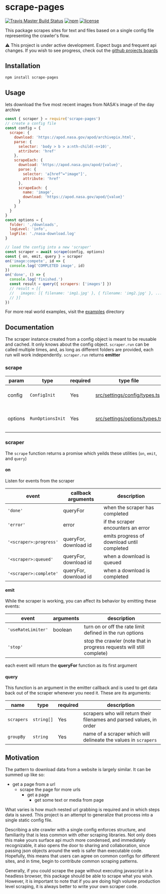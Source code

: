 # scrape-pages

[![Travis Master Build Status](https://travis-ci.com/andykais/scrape-pages.svg?branch=master)](https://travis-ci.com/andykais/scrape-pages)
[![npm](https://img.shields.io/npm/v/scrape-pages.svg)](https://www.npmjs.com/package/scrape-pages)
[![license](https://img.shields.io/github/license/mashape/apistatus.svg)](https://github.com/andykais/scrape-pages/blob/master/LICENSE)

This package scrapes sites for text and files based on a single config file representing the crawler's flow.

:warning: This project is under active development. Expect bugs and frequent api changes. If you wish to see
progress, check out the [github projects boards](https://github.com/andykais/scrape-pages/projects)

## Installation

```bash
npm install scrape-pages
```

## Usage

lets download the five most recent images from NASA's image of the day archive

```javascript
const { scraper } = require('scrape-pages')
// create a config file
const config = {
  scrape: {
    download: 'https://apod.nasa.gov/apod/archivepix.html',
    parse: {
      selector: 'body > b > a:nth-child(-n+10)',
      attribute: 'href'
    },
    scrapeEach: {
      download: 'https://apod.nasa.gov/apod/{value}',
      parse: {
        selector: 'a[href^="image"]',
        attribute: 'href'
      },
      scrapeEach: {
        name: 'image',
        download: 'https://apod.nasa.gov/apod/{value}'
      }
    }
  }
}
const options = {
  folder: './downloads',
  logLevel: 'info',
  logFile: './nasa-download.log'
}

// load the config into a new 'scraper'
const scraper = await scrape(config, options)
const { on, emit, query } = scraper
on('image:compete', id => {
  console.log('COMPLETED image', id)
})
on('done', () => {
  console.log('finished.')
  const result = query({ scrapers: ['images'] })
  // result = [{
  //   images: [{ filename: 'img1.jpg' }, { filename: 'img2.jpg' }, ...]
  // }]
})
```

For more real world examples, visit the [examples](examples) directory

## Documentation

The scraper instance created from a config object is meant to be reusable and cached. It only knows about the
config object. `scraper.run` can be called multiple times, and, as long as different folders are
provided, each run will work independently. `scraper.run` returns **emitter**

### scrape

| param   | type             | required | type file                                                      | description                   |
| ------- | ---------------- | -------- | -------------------------------------------------------------- | ----------------------------- |
| config  | `ConfigInit`     | Yes      | [src/settings/config/types.ts](src/settings/config/types.ts)   | _what_ is being downloaded    |
| options | `RunOptionsInit` | Yes      | [src/settings/options/types.ts](src/settings/options/types.ts) | _how_ something is downloaded |


### scraper
The `scrape` function returns a promise which yeilds these utilities (`on`, `emit`, and `query`)

#### on
Listen for events from the scraper

| event                  | callback arguments    | description                                |
| ---------------------- | --------------------- | ------------------------------------------ |
| `'done'`               | queryFor              | when the scraper has completed             |
| `'error'`              | error                 | if the scraper encounters an error         |
| `'<scraper>:progress'` | queryFor, download id | emits progress of download until completed |
| `'<scraper>:queued'`   | queryFor, download id | when a download is queued                  |
| `'<scraper>:complete'` | queryFor, download id | when a download is completed               |

#### emit

While the scraper is working, you can affect its behavior by emitting these events:

| event | arguments | description |
| --- | --- | --- |
| `'useRateLimiter'` | boolean | turn on or off the rate limit defined in the run options |
| `'stop'` | | stop the crawler (note that in progress requests will still complete) |

each event will return the **queryFor** function as its first argument

#### query

This function is an argument in the emitter callback and is used to get data back out of the scraper whenever
you need it. These are its arguments:

| name | type | required | description |
| --- | --- | --- | --- |
| `scrapers` | `string[]` | Yes | scrapers who will return their filenames and parsed values, in order |
| `groupBy` | `string` | Yes | name of a scraper which will delineate the values in `scrapers` |

## Motivation

The pattern to download data from a website is largely similar. It can be summed up like so:

- get a page from a url
  - scrape the page for more urls
    - get a page
      - get some text or media from page

What varies is how much nested url grabbing is required and in which steps data is saved.
This project is an attempt to generalize that process into a single static config file.

Describing a site crawler with a single config enforces structure, and familiarity that is less common with
other scraping libraries. Not only does this make yours surface api much more condensed, and immediately
recognizable, it also opens the door to sharing and collaboration, since passing json objects around the web
is safer than executable code.
Hopefully, this means that users can agree on common configs for different sites, and in time, begin to contribute common scraping patterns.

Generally, if you could scrape the page without executing javascript in a headless browser,
this package should be able to scrape what you wish. However, it is important to note that if you are doing high volume production level scraping, it is always better to write
your own scraper code.
